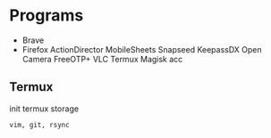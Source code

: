 # Programs

- Brave
- Firefox
ActionDirector
MobileSheets
Snapseed
KeepassDX
Open Camera
FreeOTP+
VLC
Termux
Magisk
acc

## Termux

init termux storage

```
vim, git, rsync
```
